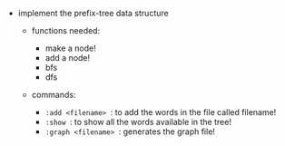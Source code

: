 + implement the prefix-tree data structure
    + functions needed:
        + make a node!
        + add a node!
        + bfs
        + dfs 
    
    + commands:
        + ```:add <filename> ```: to add the words in the file called filename!
        + ```:show ```: to show all the words available in the tree!
        + ```:graph <filename> ```: generates the graph file!